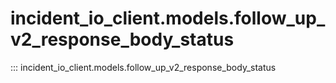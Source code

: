 # incident_io_client.models.follow_up_v2_response_body_status

::: incident_io_client.models.follow_up_v2_response_body_status